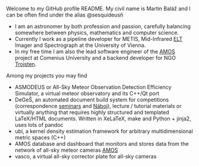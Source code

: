 Welcome to my GitHub profile README. My civil name is Martin Baláž and I can be often find under the alias @sesquideusň

- I am an astronomer by both profession and passion, carefully balancing somewhere between physics, mathematics and computer science.
- Currently I work as a pipeline developer for METIS, Mid-Infrared [ELT](https://en.wikipedia.org/wiki/Extremely_Large_Telescope)
  Imager and Spectrograph at the University of Vienna.
- In my free time I am also the lead software engineer of the
  [AMOS](https://fmph.uniba.sk/en/microsites/daa/division-of-astronomy-and-astrophysics/research/meteors/amos/)
  project at Comenius University and a backend developer for NGO [Trojsten](https://trojsten.sk/).

Among my projects you may find
- ASMODEUS or All-Sky Meteor Observation Detection Efficiency Simulator, a virtual meteor observatory and its C++/Qt port
- DeGeŠ, an automated document build system for competitions (correspondence [seminars](https://fks.sk/) and [Náboj](https://physics.naboj.org/)),
  lecture / tutorial materials or virtually anything that requires highly structured and templated LaTeX/HTML documents.
  Written in XeLaTeX, make and Python + jinja2, uses lots of pandoc
- ubi, a kernel density estimation framework for arbitrary multidimensional metric spaces (C++)
- AMOS database and dashboard that monitors and stores data from the network of all-sky meteor cameras
  [AMOS](https://fmph.uniba.sk/en/microsites/daa/division-of-astronomy-and-astrophysics/research/meteors/amos/)
- vasco, a virtual all-sky corrector plate for all-sky cameras

<!---
sesquideus/sesquideus is a ✨ special ✨ repository because its `README.md` (this file) appears on your GitHub profile.
You can click the Preview link to take a look at your changes.
--->
